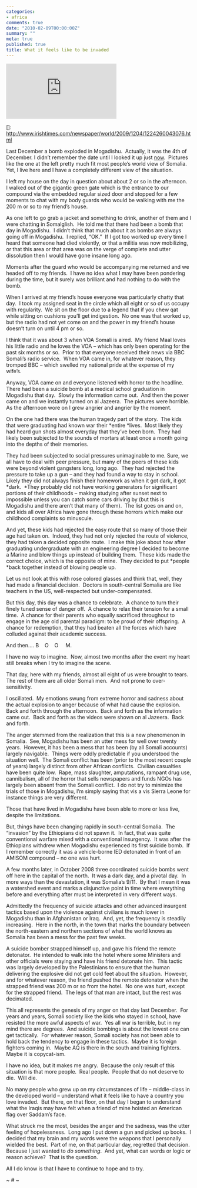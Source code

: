 ```yaml
---
categories:
- africa
comments: true
date: "2010-02-09T00:00:00Z"
summary: ""
meta: true
published: true
title: What it feels like to be invaded
---
```


[![Photograph: Farah Abdi Warsameh/AP][2]][2]

 []: http://www.irishtimes.com/newspaper/world/2009/1204/1224260043076.html

Last December a bomb exploded in Mogadishu.  Actually, it was the 4th of December. I didn’t remember the date until I looked it up just [now][2].  Pictures like the one at the left pretty much fit most people’s world view of Somalia.  Yet, I live here and I have a completely different view of the situation.  

 [2]: http://http://www.irishtimes.com/newspaper/world/2009/1204/1224260043076.html

I left my house on the day in question about about 2 or so in the afternoon.   I walked out of the gigantic green gate which is the entrance to our compound via the embedded regular sized door and stopped for a few moments to chat with my body guards who would be walking with me the 200 m or so to my friend’s house.  

As one left to go grab a jacket and something to drink, another of them and I were chatting in Somalglish.  He told me that there had been a bomb that day in Mogadishu.  I didn’t think that much about it as bombs are always going off in Mogadishu.  I replied, “OK.”  If I got too worked up every time I heard that someone had died violently, or that a militia was now mobilizing, or that this area or that area was on the verge of complete and utter dissolution then I would have gone insane long ago.  

Moments after the guard who would be accompanying me returned and we headed off to my friends.  I have no idea what I may have been pondering during the time, but it surely was brilliant and had nothing to do with the bomb.  

When I arrived at my friend’s house everyone was particularly chatty that day.  I took my assigned seat in the circle which all eight or so of us occupy with regularity.  We sit on the floor due to a legend that if you chew qat while sitting on cushions you’ll get indigestion.  No one was that worked up, but the radio had not yet come on and the power in my friend’s house doesn’t turn on until 4 pm or so.  

I think that it was about 3 when VOA Somali is aired.  My friend Maal loves his little radio and he loves the VOA – which has only been operating for the past six months or so.  Prior to that everyone received their news via BBC Somali’s radio service.  When VOA came in, for whatever reason, they tromped BBC – which swelled my national pride at the expense of my wife’s.  

Anyway, VOA came on and everyone listened with horror to the headline.  There had been a suicide bomb at a medical school graduation in Mogadishu that day.  Slowly the information came out.  And then the power came on and we instantly turned on al Jazeera.  The pictures were horrible.  As the afternoon wore on I grew angrier and angrier by the moment.  

On the one had there was the human tragedy part of the story.  The kids that were graduating had known war their *entire *lives.  Most likely they had heard gun shots almost everyday that they’ve been born.  They had likely been subjected to the sounds of mortars at least once a month going into the depths of their memories.  

They had been subjected to social pressures unimaginable to me. Sure, we all have to deal with peer pressure, but many of the peers of these kids were beyond violent gangsters long, long ago.  They had rejected the pressure to take up a gun – and they had found a way to stay in school.  Likely they did not always finish their homework as when it got dark, it got *dark.  *They probably did not have working generators for significant portions of their childhoods – making studying after sunset next to impossible unless you can catch some cars driving by (but this is Mogadishu and there aren’t that many of them).  The list goes on and on, and kids all over Africa have gone through these horrors which make our childhood complaints so minuscule.  

And yet, these kids had rejected the easy route that so many of those their age had taken on.  Indeed, they had not only rejected the route of violence, they had taken a decided opposite route.  I make this joke about how after graduating undergraduate with an engineering degree I decided to become a Marine and blow things up instead of building them.  These kids made the correct choice, which is the opposite of mine.  They decided to put *people *back together instead of blowing people up.  

Let us not look at this with rose colored glasses and think that, well, they had made a financial decision.  Doctors in south-central Somalia are like teachers in the US, well-respected but under-compensated.  

But this day, this day was a chance to celebrate.  A chance to turn their finely tuned sense of danger off.  A chance to relax their tension for a small time.  A chance for their parents who equally sacrificed throughout to engage in the age old parental paradigm: to be proud of their offspring.  A chance for redemption, that they had beaten all the forces which have colluded against their academic success.  

And then…. B    O    O     M. 

I have no way to imagine.  Now, almost two months after the event my heart still breaks when I try to imagine the scene.  

That day, here with my friends, almost all eight of us were brought to tears.  The rest of them are all older Somali men.  And not prone to over-sensitivity.  

I oscillated.  My emotions swung from extreme horror and sadness about the actual explosion to anger because of what had cause the explosion.  Back and forth through the afternoon.  Back and forth as the information came out.  Back and forth as the videos were shown on al Jazeera.  Back and forth.

The anger stemmed from the realization that this is a new phenomenon in Somalia.  See, Mogadishu has been an utter mess for well over twenty years.  However, it has been a mess that has been (by all Somali accounts) largely navigable.  Things were oddly predictable if you understood the situation well.  The Somali conflict has been (prior to the most recent couple of years) largely distinct from other African conflicts.  Civilian casualties have been quite low.  Rape, mass slaughter, amputations, rampant drug use, cannibalism, all of the horror that sells newspapers and funds NGOs has largely been absent from the Somali conflict.  I do not try to minimize the trials of those in Mogadishu, I’m simply saying that vis a vis Sierra Leone for instance things are very different. 

Those that have lived in Mogadishu have been able to more or less live, despite the limitations.  

But, things have been changing rapidly in south-central Somalia.  The “invasion” by the Ethiopians did not spawn it.  In fact, that was quite conventional warfare mixed with a conventional insurgency.  It was after the Ethiopians withdrew when Mogadishu experienced its first suicide bomb.  If I remember correctly it was a vehicle-borne IED detonated in front of an AMISOM compound – no one was hurt.  

A few months later, in October 2008 three coordinated suicide bombs went off here in the capital of the north.  It was a dark day, and a pivotal day.  In more ways than the devastation, it was Somalia’s 9/11.  By that I mean it was a watershed event and marks a disjunctive point in time where everything before and everything after must be interpreted in very different ways.  

Admittedly the frequency of suicide attacks and other advanced insurgent tactics based upon the violence against civilians is much lower in Mogadishu than in Afghanistan or Iraq.  And, yet, the frequency is steadily increasing.  Here in the north, in the town that marks the boundary between the north-eastern and northern sections of what the world knows as Somalia has been a mess for the past few weeks.  

A suicide bomber strapped himself up, and gave his friend the remote detonator.  He intended to walk into the hotel where some Ministers and other officials were staying and have his friend detonate him.  This tactic was largely developed by the Palestinians to ensure that the human delivering the explosive did not get cold feet about the situation.  However, and for whatever reason, the friend pushed the remote detonator when the strapped friend was 200 m or so from the hotel.  No one was hurt, except for the strapped friend.  The legs of that man are intact, but the rest was decimated.  

This all represents the genesis of my anger on that day last December.  For years and years, Somali society like the kids who stayed in school, have resisted the more awful aspects of war.  Yes all war is terrible, but in my mind there are degrees.  And suicide bombings is about the lowest one can get tactically.  For whatever reason, Somali society has not been able to hold back the tendency to engage in these tactics.  Maybe it is foreign fighters coming in.  Maybe AQ is there in the south and training fighters.  Maybe it is copycat-ism.  

I have no idea, but it makes me angry.  Because the only result of this situation is that more people.  Real people.  People that do not deserve to die.  Will die.  

No many people who grew up on my circumstances of life – middle-class in the developed world – understand what it feels like to have a country you love invaded.  But there, on that floor, on that day I began to understand what the Iraqis may have felt when a friend of mine hoisted an American flag over Saddam’s face.  

What struck me the most, besides the anger and the sadness, was the utter feeling of hopelessness.  Long ago I put down a gun and picked up books.  I decided that my brain and my words were the weapons that I personally wielded the best.  Part of me, on that particular day, regretted that decision.  Because I just wanted to *do something*.  And yet, what can words or logic or reason achieve?  That is the question.  

All I do know is that I have to continue to hope and to try.

~ # ~
